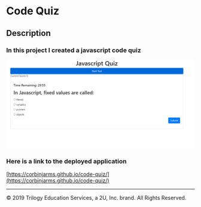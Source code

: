 # Code Quiz
## Description
### In this project I created a javascript code quiz
 
![Application landing page](./Assets/Images/Screenshot.PNG)
### Here is a link to the deployed application
[https://corbinjarms.github.io/code-quiz/](https://corbinjarms.github.io/code-quiz/)
- - -
© 2019 Trilogy Education Services, a 2U, Inc. brand. All Rights Reserved.